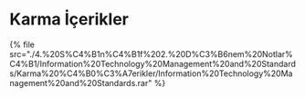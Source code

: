 # Karma İçerikler

<!--Index-->

{% file src="./4.%20S%C4%B1n%C4%B1f%202.%20D%C3%B6nem%20Notlar%C4%B1/Information%20Technology%20Management%20and%20Standards/Karma%20%C4%B0%C3%A7erikler/Information%20Technology%20Management%20and%20Standards.rar" %}

<!--Index-->
